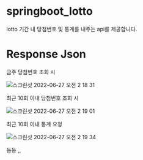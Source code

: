 # springboot_lotto

lotto 기간 내 당첨번호 및 통계를 내주는 api를 제공합니다.

# Response Json


금주 당첨번호 조회 시

![스크린샷 2022-06-27 오전 2 18 31](https://user-images.githubusercontent.com/91492469/175826220-491f018f-8a54-43bc-a1ab-83de8fb36ad0.png)

최근 10회 이내 당첨번호 조회 시

![스크린샷 2022-06-27 오전 2 19 01](https://user-images.githubusercontent.com/91492469/175826246-e8d31e08-b4c6-4710-a830-b7495695d0a5.png)

최근 10회 이내 통계 요청

![스크린샷 2022-06-27 오전 2 19 34](https://user-images.githubusercontent.com/91492469/175826286-6d192d36-5e05-4ea3-8c00-95ac4931a616.png)

등등 ,,
